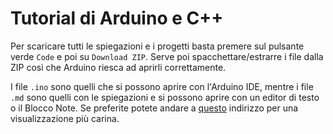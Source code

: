 # Tutorial di Arduino e C++

Per scaricare tutti le spiegazioni e i progetti basta premere sul pulsante verde `Code` e poi su `Download ZIP`. Serve poi spacchettare/estrarre i file dalla ZIP così che Arduino riesca ad aprirli correttamente.

I file `.ino` sono quelli che si possono aprire con l'Arduino IDE, mentre i file `.md` sono quelli con le spiegazioni e si possono aprire con un editor di testo o il Blocco Note. Se preferite potete andare a [questo](https://usioumeo.github.io/Tutorial_Arduino/) indirizzo per una visualizzazione più carina.
